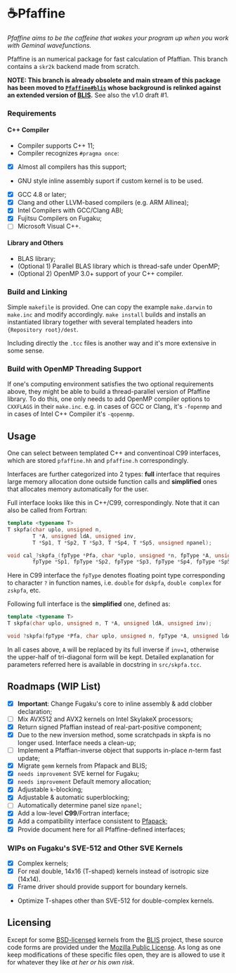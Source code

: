 ☕️Pfaffine
==========

*Pfaffine aims to be the caffeine that wakes your program up when you work with Geminal wavefunctions.*

Pfaffine is an numerical package for fast calculation of Pfaffian.
This branch contains a `skr2k` backend made from scratch.

**NOTE: This branch is already obsolete and main stream of this package has been moved to 
[`Pfaffine#blis`](https://github.com/xrq-phys/Pfaffine/tree/blis) whose background is relinked against an
extended version of [BLIS](https://github.com/flame/blis).** See also the v1.0 draft #1.

### Requirements

#### C++ Compiler
- Compiler supports C++ 11;
- Compiler recognizes `#pragma once`:
- [x] Almost all compilers has this support;
- GNU style inline assembly suport if custom kernel is to be used.
- [x] GCC 4.8 or later;
- [x] Clang and other LLVM-based compilers (e.g. ARM Allinea);
- [x] Intel Compilers with GCC/Clang ABI;
- [x] Fujitsu Compilers on Fugaku;
- [ ] Microsoft Visual C++.

#### Library and Others
- BLAS library;
- (Optional 1) Parallel BLAS library which is thread-safe under OpenMP;
- (Optional 2) OpenMP 3.0+ support of your C++ compiler.

### Build and Linking

Simple `makefile` is provided. One can copy the example `make.darwin` to `make.inc` and modify accordingly. `make install` builds and installs an instantiated library together with several templated headers into `{Repository root}/dest`.

Including directly the `.tcc` files is another way and it's more extensive in some sense.

### Build with OpenMP Threading Support

If one's computing environment satisfies the two optional requirements above, they might be able to build a thread-parallel version of Pfaffine library. To do this, one only needs to add OpenMP compiler options to `CXXFLAGS` in their `make.inc`. e.g. in cases of GCC or Clang, it's `-fopenmp` and in cases of Intel C++ Compiler it's `-qopenmp`.

## Usage

One can select between templated C++ and conventinoal C99 interfaces, which are stored `pfaffine.hh` and `pfaffine.h` correspondingly.

Interfaces are further categorized into 2 types: **full** interface that requires large memory allocation done outside function calls and **simplified** ones that allocates memory automatically for the user.

Full interface looks like this in C++/C99, correspondingly. Note that it can also be called from Fortran:

```cpp
template <typename T>
T skpfa(char uplo, unsigned n,
        T *A, unsigned ldA, unsigned inv,
        T *Sp1, T *Sp2, T *Sp3, T *Sp4, T *Sp5, unsigned npanel);
```

```c
void cal_?skpfa_(fpType *Pfa, char *uplo, unsigned *n, fpType *A, unsigned *ldA, unsigned *inv,
        fpType *Sp1, fpType *Sp2, fpType *Sp3, fpType *Sp4, fpType *Sp5, unsigned *npanel);
```

Here in C99 interface the `fpType` denotes floating point type corresponding to character `?` in function names, i.e. `double` for `dskpfa`, `double complex` for `zskpfa`, etc.

Following full interface is the **simplified** one, defined as:

```cpp
template <typename T>
T skpfa(char uplo, unsigned n, T *A, unsigned ldA, unsigned inv);
```

```c
void ?skpfa(fpType *Pfa, char uplo, unsigned n, fpType *A, unsigned ldA, unsigned inv);
```

In all cases above, `A` will be replaced by its full inverse if `inv=1`, otherwise the upper-half of tri-diagonal form will be kept. Detailed explanation for parameters referred here is available in docstring in `src/skpfa.tcc`.

## Roadmaps (WIP List)

- [x] **Important**: Change Fugaku's core to inline assembly & add clobber declaration;
- [ ] Mix AVX512 and AVX2 kernels on Intel SkylakeX processors;
- [x] Return signed Pfaffian instead of real-part-positive component;
- [x] Due to the new inversion method, some scratchpads in skpfa<T> is no longer used. Interface needs a clean-up;
- [ ] Implement a Pfaffian-inverse object that supports in-place *n*-term fast update;
- [x] Migrate `gemm` kernels from Pfapack and BLIS;
- [x] `needs improvement` SVE kernel for Fugaku;
- [x] `needs improvement` Default memory allocation;
- [x] Adjustable `k`-blocking;
- [x] Adjustable & automatic superblocking;
- [ ] Automatically determine panel size `npanel`;
- [x] Add a low-level **C99**/Fortran interface;
- [x] Add a compatibility interface consistent to [Pfapack](https://michaelwimmer.org/downloads.html);
- [x] Provide document here for all Pfaffine-defined interfaces;

### WIPs on Fugaku's SVE-512 and Other SVE Kernels

- [x] Complex kernels;
- [x] For real double, 14x16 (T-shaped) kernels instead of isotropic size (14x14).
- [x] Frame driver should provide support for boundary kernels.
- Optimize T-shapes other than SVE-512 for double-complex kernels.

## Licensing

Except for some [BSD-licensed](https://opensource.org/licenses/BSD-3-Clause) kernels from the [BLIS](https://github.com/flame/blis) project, these source code forms are provided under the [Mozilla Public License](https://www.mozilla.org/en-US/MPL). As long as one keep modifications of these specific files open, they are is allowed to use it for whatever they like *at her or his own risk*.
